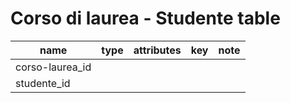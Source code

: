 # Corso di laurea - Studente table

| name            | type | attributes | key | note |
| --------------- | ---- | ---------- | --- | ---- |
| corso-laurea_id |      |            |     |      |
| studente_id     |      |            |     |      |
